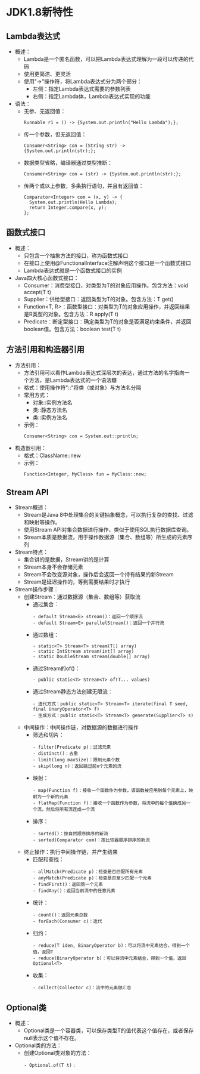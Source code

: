 # JDK1.8新特性

## Lambda表达式

  - 概述：
    - Lambda是一个匿名函数，可以把Lambda表达式理解为一段可以传递的代码
    - 使用更简洁、更灵活
    - 使用"->"操作符，将Lambda表达式分为两个部分：
      - 左侧：指定Lambda表达式需要的参数列表
      - 右侧：指定Lambda体，Lambda表达式实现的功能
  - 语法：
    - 无参、无返回值：
      ```
      Runnable r1 = () -> {System.out.println("Hello Lambda");};
      ```
    - 传一个参数，但无返回值：
      ```
      Consumer<String> con = (String str) -> {System.out.println(str);};
      ```
    - 数据类型省略，编译器通过类型推断：
      ```
      Consumer<String> con = (str) -> {System.out.println(str);};
      ```
    - 传两个或以上参数，多条执行语句，并且有返回值：
      ```
      Comparator<Integer> com = (x, y) -> {
        System.out.println(Hello Lambda);
        return Integer.compare(x, y);
      };
      ```
      
## 函数式接口

  - 概述：
    - 只包含一个抽象方法的接口，称为函数式接口
    - 在接口上使用@FunctionalInterface注解声明这个接口是一个函数式接口
    - Lambda表达式就是一个函数式接口的实例
  - Java四大核心函数式接口：
    - Consumer<T>：消费型接口，对类型为T的对象应用操作。包含方法：void accept(T t)
    - Supplier<T>：供给型接口：返回类型为T的对象。包含方法：T get()
    - Function<T, R>：函数型接口：对类型为T的对象应用操作，并返回结果是R类型的对象。包含方法：R apply(T t)
    - Predicate<T>：断定型接口：确定类型为T的对象是否满足约束条件，并返回boolean值。包含方法：boolean test(T t)

## 方法引用和构造器引用

  - 方法引用：
    - 方法引用可以看作Lambda表达式深层次的表达，通过方法的名字指向一个方法，是Lambda表达式的一个语法糖
    - 格式：使用操作符"::"将类（或对象）与方法名分隔
    - 常用方式：
      - 对象::实例方法名
      - 类::静态方法名
      - 类::实例方法名
    - 示例：
      ```
      Consumer<String> con = System.out::println;
      ```
  - 构造器引用：
    - 格式：ClassName::new
    - 示例：
      ```
      Function<Integer, MyClass> fun = MyClass::new;
      ```
      
## Stream API

  - Stream概述：
    - Stream是Java 8中处理集合的关键抽象概念，可以执行复杂的查找、过滤和映射等操作。
    - 使用Stream API对集合数据进行操作，类似于使用SQL执行数据库查询。
    - Stream本质是数据流，用于操作数据源（集合、数组等）所生成的元素序列
  - Stream特点：
    - 集合讲的是数据，Stream讲的是计算
    - Stream本身不会存储元素
    - Stream不会改变源对象，操作后会返回一个持有结果的新Stream
    - Stream是延迟操作的，等到需要结果时才执行
  - Stream操作步骤：
    - 创建Stream：通过数据源（集合、数组等）获取流
      - 通过集合：
        ```
        - default Stream<E> stream()：返回一个顺序流
        - default Stream<E> parallelStream()：返回一个并行流
        ```
      - 通过数组：
        ```
        - static<T> Stream<T> stream(T[] array)
        - static IntStream stream(int[] array)
        - static DoubleStream stream(double[] array)
        ```
      - 通过Stream的of()：
        ```
        - public static<T> Stream<T> of(T... values)
        ```
      - 通过Stream静态方法创建无限流：
        ```
        - 迭代方式：public static<T> Stream<T> iterate(final T seed, final UnaryOperator<T> f)
        - 生成方式：public static<T> Stream<T> generate(Supplier<T> s)
        ```
    - 中间操作：中间操作链，对数据源的数据进行操作
      - 筛选和切片：
        ```
        - filter(Predicate p)：过滤元素
        - distinct()：去重
        - limit(long maxSize)：限制元素个数
        - skip(long n)：返回跳过前n个元素的流
        ```
      - 映射：
        ```
        - map(Function f)：接收一个函数作为参数，该函数被应用到每个元素上，映射为一个新的元素
        - flatMap(Function f)：接收一个函数作为参数，将流中的每个值换成另一个流，然后将所有流连成一个流
        ```
      - 排序：
        ```
        - sorted()：按自然顺序排序的新流
        - sorted(Comparator com)：按比较器顺序排序的新流
        ```
    - 终止操作：执行中间操作链，并产生结果
      - 匹配和查找：
        ```
        - allMatch(Predicate p)：检查是否匹配所有元素
        - anyMatch(Predicate p)：检查是否至少匹配一个元素
        - findFirst()：返回第一个元素
        - findAny()：返回当前流中的任意元素
        ```
      - 统计：
        ```
        - count()：返回元素总数
        - forEach(Consumer c)：迭代
        ```
      - 归约：
        ```
        - reduce(T iden, BinaryOperator b)：可以将流中元素结合，得到一个值，返回T
        - reduce(BinaryOperator b)：可以将流中元素结合，得到一个值，返回Optional<T>
        ```
      - 收集：
        ```
        - collect(Collector c)：流中的元素做汇总
        ```
        
## Optional类

  - 概述：
    - Optional<T>类是一个容器类，可以保存类型T的值代表这个值存在，或者保存null表示这个值不存在。
  - Optional类的方法：
    - 创建Optional类对象的方法：
      ```
      - Optional.of(T t)：
      ```
